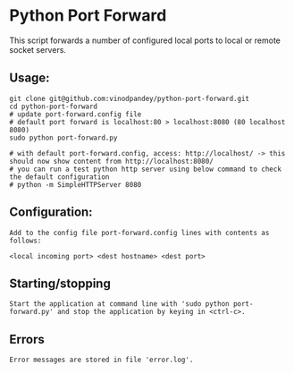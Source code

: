 # Python Port Forward
This script forwards a number of configured local ports to local or remote socket servers.

## Usage:
```
git clone git@github.com:vinodpandey/python-port-forward.git
cd python-port-forward
# update port-forward.config file
# default port forward is localhost:80 > localhost:8080 (80 localhost 8080)
sudo python port-forward.py

# with default port-forward.config, access: http://localhost/ -> this should now show content from http://localhost:8080/
# you can run a test python http server using below command to check the default configuration
# python -m SimpleHTTPServer 8080
```

## Configuration:
```
Add to the config file port-forward.config lines with contents as follows:

<local incoming port> <dest hostname> <dest port>
```

## Starting/stopping
```
Start the application at command line with 'sudo python port-forward.py' and stop the application by keying in <ctrl-c>.
```

## Errors
```
Error messages are stored in file 'error.log'.
```
